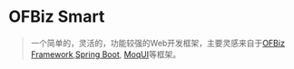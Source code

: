 # OFBiz Smart

> 一个简单的，灵活的，功能较强的Web开发框架，主要灵感来自于[OFBiz Framework](http://ofbiz.apche.org),[Spring Boot](http://projects.spring.io/spring-boot/),
[MoqUI](http://www.moqui.org)等框架。
